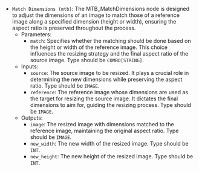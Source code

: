 - `Match Dimensions (mtb)`: The MTB_MatchDimensions node is designed to adjust the dimensions of an image to match those of a reference image along a specified dimension (height or width), ensuring the aspect ratio is preserved throughout the process.
    - Parameters:
        - `match`: Specifies whether the matching should be done based on the height or width of the reference image. This choice influences the resizing strategy and the final aspect ratio of the source image. Type should be `COMBO[STRING]`.
    - Inputs:
        - `source`: The source image to be resized. It plays a crucial role in determining the new dimensions while preserving the aspect ratio. Type should be `IMAGE`.
        - `reference`: The reference image whose dimensions are used as the target for resizing the source image. It dictates the final dimensions to aim for, guiding the resizing process. Type should be `IMAGE`.
    - Outputs:
        - `image`: The resized image with dimensions matched to the reference image, maintaining the original aspect ratio. Type should be `IMAGE`.
        - `new_width`: The new width of the resized image. Type should be `INT`.
        - `new_height`: The new height of the resized image. Type should be `INT`.

